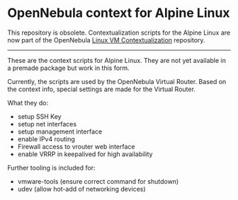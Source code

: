 # OpenNebula context for Alpine Linux

This repository is obsolete. Contextualization scripts for the
Alpine Linux are now part of the OpenNebula
[Linux VM Contextualization](https://github.com/OpenNebula/addon-context-linux)
repository.

---

These are the context scripts for Alpine Linux.
They are not yet available in a premade package but work in this form.

Currently, the scripts are used by the OpenNebula Virtual Router.
Based on the context info, special settings are made for the Virtual Router.

What they do:
 - setup SSH Key
 - setup net interfaces
 - setup management interface
 - enable IPv4 routing
 - Firewall access to vrouter web interface
 - enable VRRP in keepalived for high availability

Further tooling is included for:
 - vmware-tools (ensure correct command for shutdown)
 - udev (allow hot-add of networking devices)
